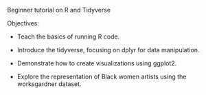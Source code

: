 Beginner tutorial on R and Tidyverse

Objectives:

-   Teach the basics of running R code.

-   Introduce the tidyverse, focusing on dplyr for data manipulation.

-   Demonstrate how to create visualizations using ggplot2.

-   Explore the representation of Black women artists using the worksgardner dataset.
